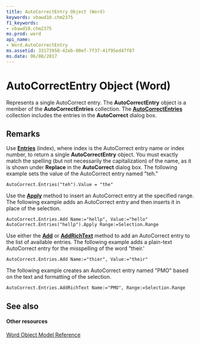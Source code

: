 ```yaml
---
title: AutoCorrectEntry Object (Word)
keywords: vbawd10.chm2375
f1_keywords:
- vbawd10.chm2375
ms.prod: word
api_name:
- Word.AutoCorrectEntry
ms.assetid: 33173958-42eb-00ef-7f37-41f95ed47f87
ms.date: 06/08/2017
---
```



# AutoCorrectEntry Object (Word)

Represents a single AutoCorrect entry. The **AutoCorrectEntry** object is a member of the **AutoCorrectEntries** collection. The **[AutoCorrectEntries](autocorrectentries-object-word.md)** collection includes the entries in the **AutoCorrect** dialog box.


## Remarks

Use **[Entries](autocorrect-entries-property-word.md)** (index), where index is the AutoCorrect entry name or index number, to return a single **AutoCorrectEntry** object. You must exactly match the spelling (but not necessarily the capitalization) of the name, as it is shown under **Replace** in the **AutoCorrect** dialog box. The following example sets the value of the AutoCorrect entry named "teh."


```
AutoCorrect.Entries("teh").Value = "the"
```

Use the **[Apply](autocorrectentry-apply-method-word.md)** method to insert an AutoCorrect entry at the specified range. The following example adds an AutoCorrect entry and then inserts it in place of the selection.




```
AutoCorrect.Entries.Add Name:="hellp", Value:="hello" 
AutoCorrect.Entries("hellp").Apply Range:=Selection.Range
```

Use either the **[Add](autocorrectentries-add-method-word.md)** or **[AddRichText](autocorrectentries-addrichtext-method-word.md)** method to add an AutoCorrect entry to the list of available entries. The following example adds a plain-text AutoCorrect entry for the misspelling of the word "their.'




```
AutoCorrect.Entries.Add Name:="thier", Value:="their"
```

The following example creates an AutoCorrect entry named "PMO" based on the text and formatting of the selection.




```
AutoCorrect.Entries.AddRichText Name:="PMO", Range:=Selection.Range
```


## See also


#### Other resources



[Word Object Model Reference](http://msdn.microsoft.com/library/be452561-b436-bb9b-6f94-3faa9a74a6fd%28Office.15%29.aspx)

